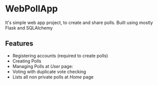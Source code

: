 # WebPollApp
It's simple web app project, to create and share polls.
Built using mostly Flask and SQLAlchemy

## Features
- Registering accounts (required to create polls)
- Creating Polls
- Managing Polls at *User* page:
- Voting with duplicate vote checking
- Lists all non private polls at *Home* page
